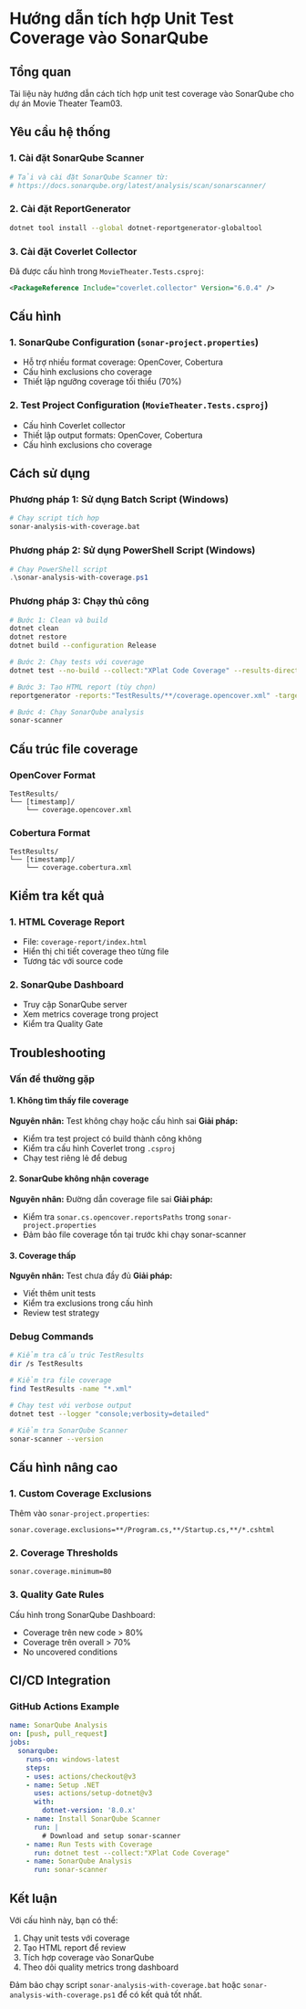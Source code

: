# Hướng dẫn tích hợp Unit Test Coverage vào SonarQube

## Tổng quan
Tài liệu này hướng dẫn cách tích hợp unit test coverage vào SonarQube cho dự án Movie Theater Team03.

## Yêu cầu hệ thống

### 1. Cài đặt SonarQube Scanner
```bash
# Tải và cài đặt SonarQube Scanner từ:
# https://docs.sonarqube.org/latest/analysis/scan/sonarscanner/
```

### 2. Cài đặt ReportGenerator
```bash
dotnet tool install --global dotnet-reportgenerator-globaltool
```

### 3. Cài đặt Coverlet Collector
Đã được cấu hình trong `MovieTheater.Tests.csproj`:
```xml
<PackageReference Include="coverlet.collector" Version="6.0.4" />
```

## Cấu hình

### 1. SonarQube Configuration (`sonar-project.properties`)
- Hỗ trợ nhiều format coverage: OpenCover, Cobertura
- Cấu hình exclusions cho coverage
- Thiết lập ngưỡng coverage tối thiểu (70%)

### 2. Test Project Configuration (`MovieTheater.Tests.csproj`)
- Cấu hình Coverlet collector
- Thiết lập output formats: OpenCover, Cobertura
- Cấu hình exclusions cho coverage

## Cách sử dụng

### Phương pháp 1: Sử dụng Batch Script (Windows)
```bash
# Chạy script tích hợp
sonar-analysis-with-coverage.bat
```

### Phương pháp 2: Sử dụng PowerShell Script (Windows)
```powershell
# Chạy PowerShell script
.\sonar-analysis-with-coverage.ps1
```

### Phương pháp 3: Chạy thủ công
```bash
# Bước 1: Clean và build
dotnet clean
dotnet restore
dotnet build --configuration Release

# Bước 2: Chạy tests với coverage
dotnet test --no-build --collect:"XPlat Code Coverage" --results-directory "TestResults" --configuration Release

# Bước 3: Tạo HTML report (tùy chọn)
reportgenerator -reports:"TestResults/**/coverage.opencover.xml" -targetdir:"coverage-report" -reporttypes:Html;TextSummary

# Bước 4: Chạy SonarQube analysis
sonar-scanner
```

## Cấu trúc file coverage

### OpenCover Format
```
TestResults/
└── [timestamp]/
    └── coverage.opencover.xml
```

### Cobertura Format
```
TestResults/
└── [timestamp]/
    └── coverage.cobertura.xml
```

## Kiểm tra kết quả

### 1. HTML Coverage Report
- File: `coverage-report/index.html`
- Hiển thị chi tiết coverage theo từng file
- Tương tác với source code

### 2. SonarQube Dashboard
- Truy cập SonarQube server
- Xem metrics coverage trong project
- Kiểm tra Quality Gate

## Troubleshooting

### Vấn đề thường gặp

#### 1. Không tìm thấy file coverage
**Nguyên nhân:** Test không chạy hoặc cấu hình sai
**Giải pháp:**
- Kiểm tra test project có build thành công không
- Kiểm tra cấu hình Coverlet trong `.csproj`
- Chạy test riêng lẻ để debug

#### 2. SonarQube không nhận coverage
**Nguyên nhân:** Đường dẫn coverage file sai
**Giải pháp:**
- Kiểm tra `sonar.cs.opencover.reportsPaths` trong `sonar-project.properties`
- Đảm bảo file coverage tồn tại trước khi chạy sonar-scanner

#### 3. Coverage thấp
**Nguyên nhân:** Test chưa đầy đủ
**Giải pháp:**
- Viết thêm unit tests
- Kiểm tra exclusions trong cấu hình
- Review test strategy

### Debug Commands

```bash
# Kiểm tra cấu trúc TestResults
dir /s TestResults

# Kiểm tra file coverage
find TestResults -name "*.xml"

# Chạy test với verbose output
dotnet test --logger "console;verbosity=detailed"

# Kiểm tra SonarQube Scanner
sonar-scanner --version
```

## Cấu hình nâng cao

### 1. Custom Coverage Exclusions
Thêm vào `sonar-project.properties`:
```properties
sonar.coverage.exclusions=**/Program.cs,**/Startup.cs,**/*.cshtml
```

### 2. Coverage Thresholds
```properties
sonar.coverage.minimum=80
```

### 3. Quality Gate Rules
Cấu hình trong SonarQube Dashboard:
- Coverage trên new code > 80%
- Coverage trên overall > 70%
- No uncovered conditions

## CI/CD Integration

### GitHub Actions Example
```yaml
name: SonarQube Analysis
on: [push, pull_request]
jobs:
  sonarqube:
    runs-on: windows-latest
    steps:
    - uses: actions/checkout@v3
    - name: Setup .NET
      uses: actions/setup-dotnet@v3
      with:
        dotnet-version: '8.0.x'
    - name: Install SonarQube Scanner
      run: |
        # Download and setup sonar-scanner
    - name: Run Tests with Coverage
      run: dotnet test --collect:"XPlat Code Coverage"
    - name: SonarQube Analysis
      run: sonar-scanner
```

## Kết luận

Với cấu hình này, bạn có thể:
1. Chạy unit tests với coverage
2. Tạo HTML report để review
3. Tích hợp coverage vào SonarQube
4. Theo dõi quality metrics trong dashboard

Đảm bảo chạy script `sonar-analysis-with-coverage.bat` hoặc `sonar-analysis-with-coverage.ps1` để có kết quả tốt nhất. 